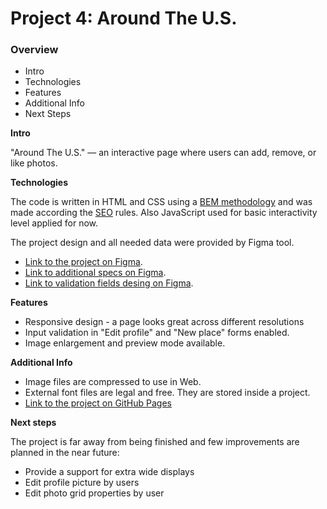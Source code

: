 # Project 4: Around The U.S.

### Overview

- Intro
- Technologies
- Features
- Additional Info
- Next Steps

**Intro**

"Around The U.S." — an interactive page where users can add, remove, or like photos.

**Technologies**

The code is written in HTML and CSS using a [BEM methodology][bemmeth] and was made according the [SEO][seo] rules. Also JavaScript used for basic interactivity level applied for now.

The project design and all needed data were provided by Figma tool.

- [Link to the project on Figma][figma1].
- [Link to additional specs on Figma][figma2].
- [Link to validation fields desing on Figma][figma3].

**Features**

- Responsive design - a page looks great across different resolutions
- Input validation in "Edit profile" and "New place" forms enabled.
- Image enlargement and preview mode available.

**Additional Info**

- Image files are compressed to use in Web.
- External font files are legal and free. They are stored inside a project.
- [Link to the project on GitHub Pages][gitpages]

**Next steps**

The project is far away from being finished and few improvements are planned in the near future:

- Provide a support for extra wide displays
- Edit profile picture by users
- Edit photo grid properties by user

[bemmeth]: https://en.bem.info/
[seo]: https://developers.google.com/search/docs/beginner/seo-starter-guide
[figma1]: https://www.figma.com/file/SurN1jaeEQIhuZEDMhmWWf/Sprint-4-Around-The-U.S.-desktop-mobile?node-id=0%3A1
[figma2]: https://www.figma.com/file/m79HxYeZpOXRw0Tz2eZGOV/Sprint-5%3A-Around-The-U.S.-%7C-desktop-%2B-mobile?node-id=1%3A2
[figma3]: https://www.figma.com/file/sybbAgQkPobLG3wFzcrGVr/Sprint-6_-Around-The-U.S.?node-id=0%3A73
[gitpages]: https://sashadar.github.io/web_project_4/
